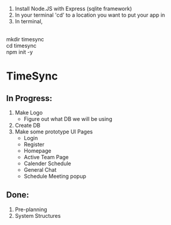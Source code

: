 1. Install Node.JS with Express (sqlite framework) 
2. In your terminal 'cd' to a location you want to put your app in
3. In terminal,

  <br>  mkdir timesync <br />
    cd timesync <br />
    npm init -y <br />

# TimeSync
## In Progress:
  1. Make Logo
       * Figure out what DB we will be using
  3. Create DB
  4. Make some prototype UI Pages
       * Login
       * Register
       * Homepage
       * Active Team Page
       * Calender Schedule
       * General Chat
       * Schedule Meeting popup
## Done:
  1. Pre-planning
  2. System Structures
